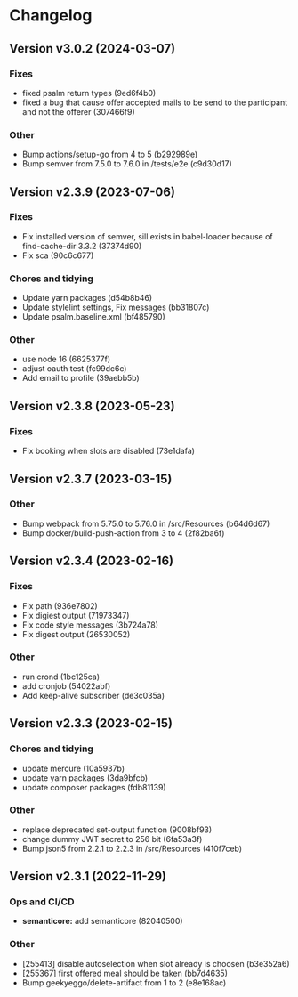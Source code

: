 # Changelog

## Version v3.0.2 (2024-03-07)

### Fixes

- fixed psalm return types (9ed6f4b0)
- fixed a bug that cause offer accepted mails to be send to the participant and not the offerer (307466f9)

### Other

- Bump actions/setup-go from 4 to 5 (b292989e)
- Bump semver from 7.5.0 to 7.6.0 in /tests/e2e (c9d30d17)

## Version v2.3.9 (2023-07-06)

### Fixes

- Fix installed version of semver, sill exists in babel-loader because of find-cache-dir 3.3.2 (37374d90)
- Fix sca (90c6c677)

### Chores and tidying

- Update yarn packages (d54b8b46)
- Update stylelint settings, Fix messages (bb31807c)
- Update psalm.baseline.xml (bf485790)

### Other

- use node 16 (6625377f)
- adjust oauth test (fc99dc6c)
- Add email to profile (39aebb5b)

## Version v2.3.8 (2023-05-23)

### Fixes

- Fix booking when slots are disabled (73e1dafa)

## Version v2.3.7 (2023-03-15)

### Other

- Bump webpack from 5.75.0 to 5.76.0 in /src/Resources (b64d6d67)
- Bump docker/build-push-action from 3 to 4 (2f82ba6f)

## Version v2.3.4 (2023-02-16)

### Fixes

- Fix path (936e7802)
- Fix digiest output (71973347)
- Fix code style messages (3b724a78)
- Fix digest output (26530052)

### Other

- run crond (1bc125ca)
- add cronjob (54022abf)
- Add keep-alive subscriber (de3c035a)

## Version v2.3.3 (2023-02-15)

### Chores and tidying

- update mercure (10a5937b)
- update yarn packages (3da9bfcb)
- update composer packages (fdb81139)

### Other

- replace deprecated set-output function (9008bf93)
- change dummy JWT secret to 256 bit (6fa53a3f)
- Bump json5 from 2.2.1 to 2.2.3 in /src/Resources (410f7ceb)

## Version v2.3.1 (2022-11-29)

### Ops and CI/CD

- **semanticore:** add semanticore (82040500)

### Other

- [255413] disable autoselection when slot already is choosen (b3e352a6)
- [255367] first offered meal should be taken (bb7d4635)
- Bump geekyeggo/delete-artifact from 1 to 2 (e8e168ac)

